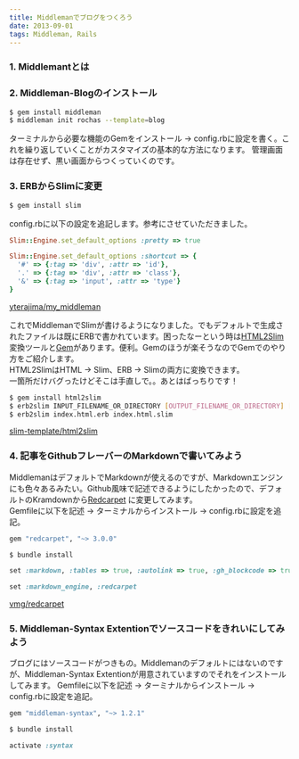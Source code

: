 ```yaml
---
title: Middlemanでブログをつくろう
date: 2013-09-01
tags: Middleman, Rails
---
```

### 1. Middlemantとは  

### 2. Middleman-Blogのインストール
```sh
$ gem install middleman
$ middleman init rochas --template=blog
```
ターミナルから必要な機能のGemをインストール → config.rbに設定を書く。これを繰り返していくことがカスタマイズの基本的な方法になります。
管理画面は存在せず、黒い画面からつくっていくのです。

### 3. ERBからSlimに変更
```sh
$ gem install slim
```
config.rbに以下の設定を追記します。参考にさせていただきました。

```ruby
Slim::Engine.set_default_options :pretty => true

Slim::Engine.set_default_options :shortcut => {
  '#' => {:tag => 'div', :attr => 'id'},
  '.' => {:tag => 'div', :attr => 'class'},
  '&' => {:tag => 'input', :attr => 'type'}
}
```
[yterajima/my_middleman](https://github.com/yterajima/my_middleman)

これでMiddlemanでSlimが書けるようになりました。でもデフォルトで生成されたファイルは既にERBで書かれています。困ったなーという時は[HTML2Slim](http://html2slim.herokuapp.com/)変換ツールと[Gem](https://github.com/slim-template/html2slim)があります。便利。Gemのほうが楽そうなのでGemでのやり方をご紹介します。  
HTML2SlimはHTML → Slim、ERB → Slimの両方に変換できます。  
一箇所だけバグったけどそこは手直しで。。あとはばっちりです！

```sh
$ gem install html2slim
$ erb2slim INPUT_FILENAME_OR_DIRECTORY [OUTPUT_FILENAME_OR_DIRECTORY] [options]
$ erb2slim index.html.erb index.html.slim
```
[slim-template/html2slim](https://github.com/slim-template/html2slim)

### 4. 記事をGithubフレーバーのMarkdownで書いてみよう
MiddlemanはデフォルトでMarkdownが使えるのですが、Markdownエンジンにも色々あるみたい。Github風味で記述できるようにしたかったので、デフォルトのKramdownから[Redcarpet](https://github.com/vmg/redcarpet) に変更してみます。  
Gemfileに以下を記述 → ターミナルからインストール → config.rbに設定を追記。

```ruby
gem "redcarpet", "~> 3.0.0"
```
```sh
$ bundle install
```
```ruby
set :markdown, :tables => true, :autolink => true, :gh_blockcode => true, :fenced_code_blocks => true, :with_toc_data => true, :smartypants => true

set :markdown_engine, :redcarpet
```
[vmg/redcarpet](https://github.com/vmg/redcarpet) 

### 5. Middleman-Syntax Extentionでソースコードをきれいにしてみよう
ブログにはソースコードがつきもの。Middlemanのデフォルトにはないのですが、Middleman-Syntax Extentionが用意されていますのでそれをインストールしてみます。
Gemfileに以下を記述 → ターミナルからインストール → config.rbに設定を追記。

```ruby
gem "middleman-syntax", "~> 1.2.1"
```
```sh
$ bundle install
```
```ruby
activate :syntax
```
